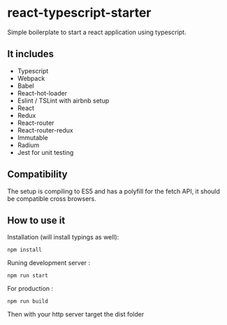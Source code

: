 # react-typescript-starter
Simple boilerplate to start a react application using typescript.


## It includes
- Typescript
- Webpack
- Babel
- React-hot-loader
- Eslint / TSLint with airbnb setup
- React
- Redux
- React-router
- React-router-redux
- Immutable
- Radium
- Jest for unit testing


## Compatibility
The setup is compiling to ES5 and has a polyfill for the fetch API, it should be compatible cross browsers.


## How to use it

Installation (will install typings as well):
```
npm install
```

Runing development server :
```
npm run start
```

For production :
```
npm run build
```

Then with your http server target the dist folder
